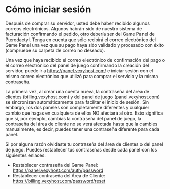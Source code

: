 # Cómo iniciar sesión

Después de comprar su servidor, usted debe haber recibido algunos correos electrónicos. Algunos habrán sido de nuestro sistema de facturación confirmando el pedido, otro debería ser del Game Panel de Pterodactyl. Tenga en cuenta que sólo recibirá el correo electrónico del Game Panel una vez que su pago haya sido validado y procesado con éxito (compruebe su carpeta de correo no deseado).

Una vez que haya recibido el correo electrónico de confirmación del pago o el correo electrónico del panel de juego confirmando la creación del servidor, puede ir a https://panel.vexyhost.com/ e iniciar sesión con el mismo correo electrónico que utilizó para comprar el servicio y la misma contraseña.

La primera vez, al crear una cuenta nueva, la contraseña del área de clientes (billing.vexyhost.com) y del panel de juego (panel.vexyhost.com) se sincronizan automáticamente para facilitar el inicio de sesión. Sin embargo, los dos paneles son completamente diferentes y cualquier cambio que hagas en cualquiera de ellos NO afectará al otro. Esto significa que si, por ejemplo, cambias la contraseña del panel de juego, la contraseña del área de cliente no se verá afectada hasta que la cambies manualmente, es decir, puedes tener una contraseña diferente para cada panel.

Si por alguna razón olvidaste tu contraseña del área de clientes o del panel de juego. Puedes restablecer tus contraseñas desde cada panel con los siguientes enlaces:

- Restablecer contraseña del Game Panel: https://panel.vexyhost.com/auth/password
- Restablecer contraseña del Área de Cliente: https://billing.vexyhost.com/password/reset